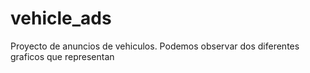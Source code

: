 # vehicle_ads
Proyecto de anuncios de vehiculos. 
Podemos observar dos diferentes graficos que representan 
